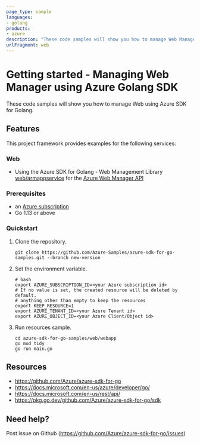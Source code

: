 ```yaml
---
page_type: sample
languages:
- golang
products:
- azure
description: "These code samples will show you how to manage Web Manager using Azure SDK for Golang."
urlFragment: web
---
```


# Getting started - Managing Web Manager using Azure Golang SDK

These code samples will show you how to manage Web using Azure SDK for Golang.

## Features

This project framework provides examples for the following services:

### Web
* Using the Azure SDK for Golang - Web Management Library [web/armappservice](https://pkg.go.dev/github.com/Azure/azure-sdk-for-go/sdk/resourcemanager/web/armappservice) for the [Azure Web Manager API](https://docs.microsoft.com/en-us/rest/api/web-apps/)

### Prerequisites
* an [Azure subscription](https://azure.microsoft.com)
* Go 1.13 or above

### Quickstart

1. Clone the repository.

    ```
    git clone https://github.com/Azure-Samples/azure-sdk-for-go-samples.git --branch new-version
    ```
   
2. Set the environment variable.

   ```
   # bash
   export AZURE_SUBSCRIPTION_ID=<your Azure subscription id> 
   # If no value is set, the created resource will be deleted by default.
   # anything other than empty to keep the resources
   export KEEP_RESOURCE=1 
   export AZURE_TENANT_ID=<your Azure Tenant id>          
   export AZURE_OBJECT_ID=<your Azure Client/Object id> 
   ```

3. Run resources sample.

    ```
    cd azure-sdk-for-go-samples/web/webapp
    go mod tidy
    go run main.go
    ```
   
## Resources

- https://github.com/Azure/azure-sdk-for-go
- https://docs.microsoft.com/en-us/azure/developer/go/
- https://docs.microsoft.com/en-us/rest/api/
- https://pkg.go.dev/github.com/Azure/azure-sdk-for-go/sdk

## Need help?

Post issue on Github (https://github.com/Azure/azure-sdk-for-go/issues)
